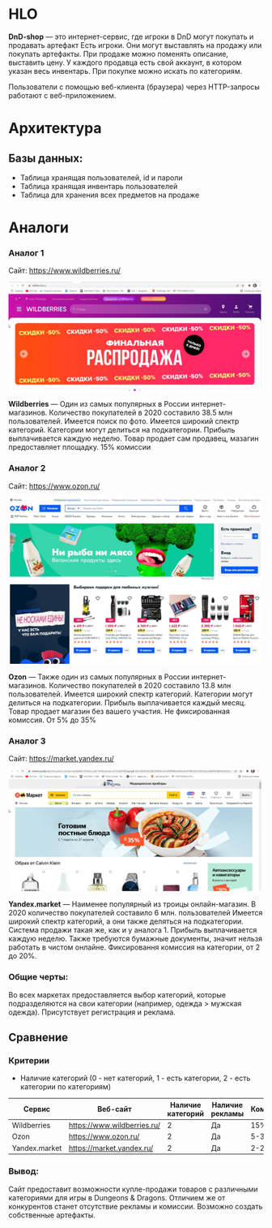 # HLO

**DnD-shop** — это интернет-сервис, где игроки в DnD могут покупать и продавать артефакт
Есть игроки. Они могут выставлять на продажу или покупать артефакты. При продаже можно поменять описание, выставить цену. У каждого продавца есть свой аккаунт, 
в котором указан весь инвентарь. При покупке можно искать по категориям. 

Пользователи с помощью веб-клиента (браузера) через HTTP-запросы работают с веб-приложением. 

# Архитектура
## Базы данных:
+ Таблица хранящая пользователей, id и пароли
+ Таблица хранящая инвентарь пользователей
+ Таблица для хранения всех предметов на продаже


# Аналоги
### Аналог 1

Сайт: https://www.wildberries.ru/

[<img src="аналог1.jpg" width="500"/>]()

**Wildberries** — Один из самых популярных в России интернет-магазинов. Количество покупателей в 2020 составило 38.5 млн пользователей. Имеется поиск по фото. 
Имеется широкий спектр категорий. Категории могут делиться на подкатегории. Прибыль выплачивается каждую неделю. Товар продает сам продавец, мазагин предоставляет площадку. 15% комиссии


### Аналог 2

Сайт: https://www.ozon.ru/

[<img src="аналог2.jpg" width="500"/>]()

**Ozon** — Также один из самых популярных в России интернет-магазинов. Количество покупателей в 2020 составило 13.8 млн пользователей. Имеется широкий спектр категорий.
Категории могут делиться на подкатегории. Прибыль выплачивается каждый месяц. Товар продает магазин без вашего участия. Не фиксированная комиссия. От 5% до 35%

### Аналог 3  

Сайт: https://market.yandex.ru/

[<img src="аналог3.jpg" width="500"/>]()

**Yandex.market** — Наименее популярный из троицы онлайн-магазин. В 2020 количество покупателей составило 6 млн. пользователей Имеется широкий спектр категорий, а они также 
деляться на подкатегории. Система продажи такая же, как и у аналога 1. Прибыль выплачивается каждую неделю. Также требуются бумажные документы, значит нельзя работать в чистом 
онлайне. Фиксировання комиссия на категории, от 2 до 20%.


### Общие черты:
Во всех маркетах предоставляется выбор категорий, которые подразделяются на свои категории (например, одежда > мужская одежда). Присутствует регистрация и реклама.  

## Сравнение

### Критерии
- Наличие категорий (0 - нет категорий, 1 - есть  категории, 2 - есть категории по категориям) 

| Сервис | Веб-сайт | Наличие категорий | Наличие рекламы | Комиссия | Описание товара | продажа артефактов |
| ------ | -------- | ----------------- | ------------------------------ | ------------------------ | ------------------------------------- | ----------------- |
| Wildberries |https://www.wildberries.ru/ | 2 | Да | 15% | да | нет |
| Ozon | https://www.ozon.ru/ | 2 | Да | 5-35% | да | нет |
| Yandex.market | https://market.yandex.ru/ | 2 | Да | 2-20% | да | Нет |

### Вывод:
Сайт предоставит возможности купле-продажи товаров с различными категориями для игры в Dungeons & Dragons. Отличием же от конкурентов станет отсутствие рекламы и комиссии. Возможно создать собственные артефакты.
